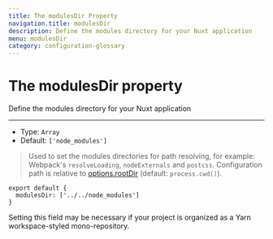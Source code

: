 ```yaml
---
title: The modulesDir Property
navigation.title: modulesDir
description: Define the modules directory for your Nuxt application
menu: modulesDir
category: configuration-glossary
---
```

# The modulesDir property

Define the modules directory for your Nuxt application

---

- Type: `Array`
- Default: `['node_modules']`

> Used to set the modules directories for path resolving, for example: Webpack's `resolveLoading`, `nodeExternals` and `postcss`. Configuration path is relative to [options.rootDir](/docs/configuration-glossary/configuration-rootdir) (default: `process.cwd()`).

```js{}[nuxt.config.js]
export default {
  modulesDir: ['../../node_modules']
}
```

Setting this field may be necessary if your project is organized as a Yarn workspace-styled mono-repository.
